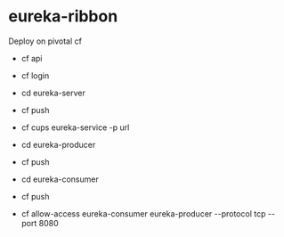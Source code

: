 eureka-ribbon
=============

Deploy on pivotal cf

- cf api <api-url>

- cf login

- cd eureka-server

- cf push

- cf cups eureka-service -p url

- cd eureka-producer

- cf push

- cd eureka-consumer

- cf push

- cf allow-access eureka-consumer eureka-producer --protocol tcp --port 8080

